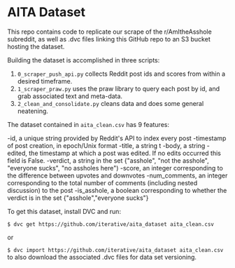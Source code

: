 # AITA Dataset

This repo contains code to replicate our scrape of the r/AmItheAsshole subreddit, as well as .dvc files linking this GitHub repo to an S3 bucket hosting the dataset. 

Building the dataset is accomplished in three scripts:
1. `0_scraper_push_api.py` collects Reddit post ids and scores from within a desired timeframe.
2. `1_scraper_praw.py` uses the praw library to query each post by id, and grab associated text and meta-data.
3. `2_clean_and_consolidate.py` cleans data and does some general neatening. 

The dataset contained in `aita_clean.csv` has 9 features:

-id, a unique string provided by Reddit's API to index every post
-timestamp of post creation, in epoch/Unix format
-title, a string t
-body, a string 
-edited, the timestamp at which a post was edited. If no edits occurred this field is False.
-verdict, a string in the set {"asshole", "not the asshole", "everyone sucks", "no assholes here") 
-score, an integer corresponding to the difference between upvotes and downvotes
-num_comments, an integer corresponding to the total number of comments (including nested discussion) to the post
-is_asshole, a boolean corresponding to whether the verdict is in the set {"asshole","everyone sucks"}

To get this dataset, install DVC and run:

`$ dvc get https://github.com/iterative/aita_dataset aita_clean.csv`

or

`$ dvc import https://github.com/iterative/aita_dataset aita_clean.csv` to also download the associated .dvc files for data set versioning. 
